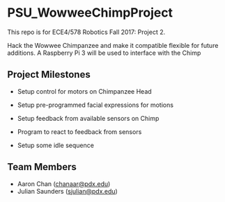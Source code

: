 # PSU_WowweeChimpProject
This repo is for ECE4/578 Robotics Fall 2017: Project 2.

Hack the Wowwee Chimpanzee and make it compatible flexible for future additions.
A Raspberry Pi 3 will be used to interface with the Chimp

## Project Milestones
- Setup control for motors on Chimpanzee Head
- Setup pre-programmed facial expressions for motions

- Setup feedback from available sensors on Chimp
- Program to react to feedback from sensors
- Setup some idle sequence


## Team Members
- Aaron Chan (chanaar@pdx.edu)
- Julian Saunders (sjulian@pdx.edu)


